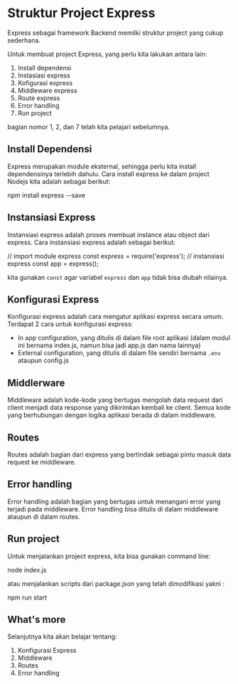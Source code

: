 # Struktur Project Express
 
Express sebagai framework Backend memilki struktur project yang cukup sederhana.
 
Untuk membuat project Express, yang perlu kita lakukan antara lain:
 
1. Install dependensi
2. Instasiasi express
3. Kofigurasi express
4. Middleware express
5. Route express
6. Error handling
7. Run project
 
bagian nomor 1, 2, dan 7 telah kita pelajari sebelumnya.
 
## Install Dependensi
 
Express merupakan module eksternal, sehingga perlu kita install dependensinya terlebih dahulu. Cara install express ke dalam project Nodejs kita adalah sebagai berikut:
 
   npm install express --save
 
## Instansiasi Express
 
Instansiasi express adalah proses membuat instance atau object dari express. Cara instansiasi express adalah sebagai berikut:
 
   // import module express
   const express = require('express');
   // instansiasi express
   const app = express();
 
kita gunakan `const` agar variabel `express` dan `app` tidak bisa diubah nilainya.
 
## Konfigurasi Express
 
Konfigurasi express adalah cara mengatur aplikasi express secara umum. Terdapat 2 cara untuk konfigurasi express:
 
* In app configuration, yang ditulis di dalam file root aplikasi (dalam modul ini bernama index.js, namun bisa jadi app.js dan nama lainnya)
* External configuration, yang ditulis di dalam file sendiri bernama `.env` ataupun config.js
 
## Middlerware
 
Middleware adalah kode-kode yang bertugas mengolah data request dari client menjadi data response yang dikirimkan kembali ke client. Semua kode yang berhubungan dengan logika aplikasi berada di dalam middleware.
 
## Routes
 
Routes adalah bagian dari express yang bertindak sebagai pintu masuk data request ke middleware.
 
## Error handling
 
Error handling adalah bagian yang bertugas untuk menangani error yang terjadi pada middleware. Error handling bisa ditulis di dalam middleware ataupun di dalam routes.
 
## Run project
 
Untuk menjalankan project express, kita bisa gunakan command line:
 
   node index.js
 
atau menjalankan scripts dari package.json yang telah dimodifikasi yakni :
 
   npm run start
 
## What's more
 
Selanjutnya kita akan belajar tentang:
 
1. Konfigurasi Express
2. Middleware
3. Routes
4. Error handling
